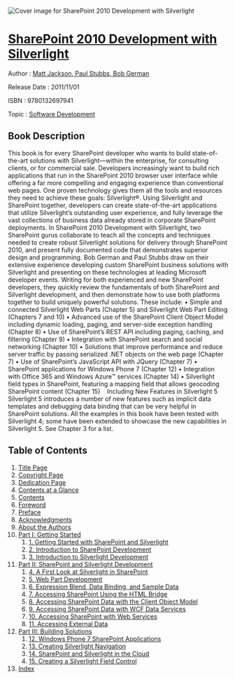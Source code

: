 ![Cover image for SharePoint 2010 Development with Silverlight](https://imgdetail.ebookreading.net/cover/cover/software_development/EB9780132697941.jpg)

[SharePoint 2010 Development with Silverlight](https://ebookreading.net/view/book/SharePoint+2010+Development+with+Silverlight-EB9780132697941_1.html "SharePoint 2010 Development with Silverlight")
====================================================================================================================

Author : [Matt Jackson](https://ebookreading.net/search/author/Matt+Jackson),[ Paul Stubbs](https://ebookreading.net/search/author/+Paul+Stubbs),[ Bob German](https://ebookreading.net/search/author/+Bob+German)

Release Date : 2011/11/01

ISBN : 9780132697941

Topic : [Software Development](https://ebookreading.net/search/category/software-development)

Book Description
-----------------

This book is for every SharePoint developer who wants to build state-of-the-art solutions with Silverlight—within the enterprise, for consulting clients, or for commercial sale.
Developers increasingly want to build rich applications that run in the SharePoint 2010 browser user interface while offering a far more compelling and engaging experience than conventional web pages. One proven technology gives them all the tools and resources they need to achieve these goals: Silverlight®. Using Silverlight and SharePoint together, developers can create state-of-the-art applications that utilize Silverlight’s outstanding user experience, and fully leverage the vast collections of business data already stored in corporate SharePoint deployments. In SharePoint 2010 Development with Silverlight, two SharePoint gurus collaborate to teach all the concepts and techniques needed to create robust Silverlight solutions for delivery through SharePoint 2010, and present fully documented code that demonstrates superior design and programming.
Bob German and Paul Stubbs draw on their extensive experience developing custom SharePoint business solutions with Silverlight and presenting on these technologies at leading Microsoft developer events. Writing for both experienced and new SharePoint developers, they quickly review the fundamentals of both SharePoint and Silverlight development, and then demonstrate how to use both platforms together to build uniquely powerful solutions. These include:
 • Simple and connected Silverlight Web Parts (Chapter 5) and Silverlight Web Part Editing (Chapters 7 and 10)
• Advanced use of the SharePoint Client Object Model including dynamic loading, paging, and server-side exception handling (Chapter 8)
• Use of SharePoint’s REST API including paging, caching, and filtering (Chapter 9)
• Integration with SharePoint search and social networking (Chapter 10)
• Solutions that improve performance and reduce server traffic by passing serialized .NET objects on the web page (Chapter 7)
• Use of SharePoint’s JavaScript API with JQuery (Chapter 7)
• SharePoint applications for Windows Phone 7 (Chapter 12)
• Integration with Office 365 and Windows Azure™ services (Chapter 14)
• Silverlight field types in SharePoint, featuring a mapping field that allows geocoding SharePoint content (Chapter 15)
  
Including New Features in Silverlight 5
Silverlight 5 introduces a number of new features such as implicit data templates and debugging data binding that can be very helpful in SharePoint solutions. All the examples in this book have been tested with Silverlight 4; some have been extended to showcase the new capabilities in Silverlight 5. See Chapter 3 for a list.
              
Table of Contents
-----------------

1. [Title Page](https://ebookreading.net/view/book/SharePoint+2010+Development+with+Silverlight-EB9780132697941_2.html)
1. [Copyright Page](https://ebookreading.net/view/book/SharePoint+2010+Development+with+Silverlight-EB9780132697941_3.html)
1. [Dedication Page](https://ebookreading.net/view/book/SharePoint+2010+Development+with+Silverlight-EB9780132697941_4.html)
1. [Contents at a Glance](https://ebookreading.net/view/book/SharePoint+2010+Development+with+Silverlight-EB9780132697941_5.html)
1. [Contents](https://ebookreading.net/view/book/SharePoint+2010+Development+with+Silverlight-EB9780132697941_6.html)
1. [Foreword](https://ebookreading.net/view/book/SharePoint+2010+Development+with+Silverlight-EB9780132697941_7.html)
1. [Preface](https://ebookreading.net/view/book/SharePoint+2010+Development+with+Silverlight-EB9780132697941_8.html)
1. [Acknowledgments](https://ebookreading.net/view/book/SharePoint+2010+Development+with+Silverlight-EB9780132697941_9.html)
1. [About the Authors](https://ebookreading.net/view/book/SharePoint+2010+Development+with+Silverlight-EB9780132697941_10.html)
1. [Part I: Getting Started](https://ebookreading.net/view/book/SharePoint+2010+Development+with+Silverlight-EB9780132697941_11.html)
    1. [1. Getting Started with SharePoint and Silverlight](https://ebookreading.net/view/book/SharePoint+2010+Development+with+Silverlight-EB9780132697941_12.html)
    1. [2. Introduction to SharePoint Development](https://ebookreading.net/view/book/SharePoint+2010+Development+with+Silverlight-EB9780132697941_13.html)
    1. [3. Introduction to Silverlight Development](https://ebookreading.net/view/book/SharePoint+2010+Development+with+Silverlight-EB9780132697941_14.html)
1. [Part II: SharePoint and Silverlight Development](https://ebookreading.net/view/book/SharePoint+2010+Development+with+Silverlight-EB9780132697941_15.html)
    1. [4. A First Look at Silverlight in SharePoint](https://ebookreading.net/view/book/SharePoint+2010+Development+with+Silverlight-EB9780132697941_16.html)
    1. [5. Web Part Development](https://ebookreading.net/view/book/SharePoint+2010+Development+with+Silverlight-EB9780132697941_17.html)
    1. [6. Expression Blend, Data Binding, and Sample Data](https://ebookreading.net/view/book/SharePoint+2010+Development+with+Silverlight-EB9780132697941_18.html)
    1. [7. Accessing SharePoint Using the HTML Bridge](https://ebookreading.net/view/book/SharePoint+2010+Development+with+Silverlight-EB9780132697941_19.html)
    1. [8. Accessing SharePoint Data with the Client Object Model](https://ebookreading.net/view/book/SharePoint+2010+Development+with+Silverlight-EB9780132697941_20.html)
    1. [9. Accessing SharePoint Data with WCF Data Services](https://ebookreading.net/view/book/SharePoint+2010+Development+with+Silverlight-EB9780132697941_21.html)
    1. [10. Accessing SharePoint with Web Services](https://ebookreading.net/view/book/SharePoint+2010+Development+with+Silverlight-EB9780132697941_22.html)
    1. [11. Accessing External Data](https://ebookreading.net/view/book/SharePoint+2010+Development+with+Silverlight-EB9780132697941_23.html)
1. [Part III: Building Solutions](https://ebookreading.net/view/book/SharePoint+2010+Development+with+Silverlight-EB9780132697941_24.html)
    1. [12. Windows Phone 7 SharePoint Applications](https://ebookreading.net/view/book/SharePoint+2010+Development+with+Silverlight-EB9780132697941_25.html)
    1. [13. Creating Silverlight Navigation](https://ebookreading.net/view/book/SharePoint+2010+Development+with+Silverlight-EB9780132697941_26.html)
    1. [14. SharePoint and Silverlight in the Cloud](https://ebookreading.net/view/book/SharePoint+2010+Development+with+Silverlight-EB9780132697941_27.html)
    1. [15. Creating a Silverlight Field Control](https://ebookreading.net/view/book/SharePoint+2010+Development+with+Silverlight-EB9780132697941_28.html)
1. [Index](https://ebookreading.net/view/book/SharePoint+2010+Development+with+Silverlight-EB9780132697941_29.html)
